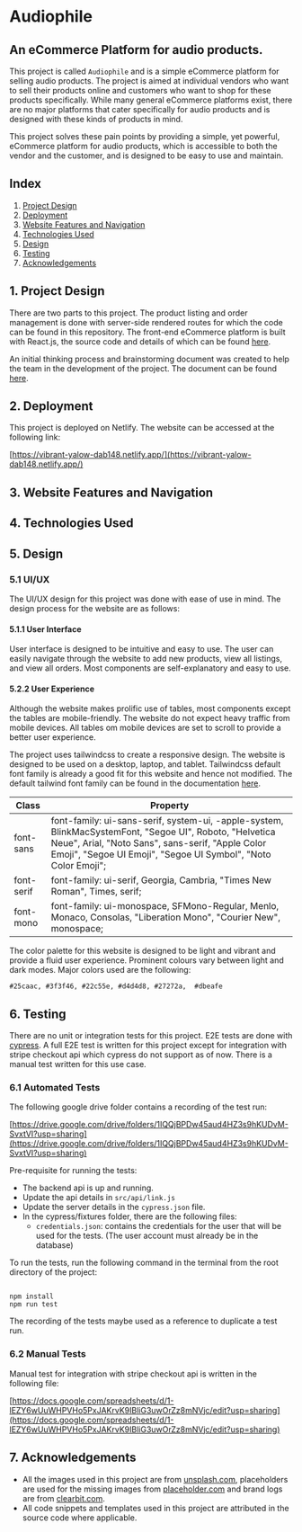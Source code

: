 # Audiophile

## An eCommerce Platform for audio products.

This project is called `Audiophile` and is a simple eCommerce platform for selling audio products. The project is aimed at individual vendors who want to sell their products online and customers who want to shop for these products specifically. While many general eCommerce platforms exist, there are no major platforms that cater specifically for audio products and is designed with these kinds of products in mind.

This project solves these pain points by providing a simple, yet powerful, eCommerce platform for audio products, which is accessible to both the vendor and the customer, and is designed to be easy to use and maintain.

## Index

1. [Project Design](#1-project-design)
2. [Deployment](#2-deployment)
3. [Website Features and Navigation](#3-website-features-and-navigation)
4. [Technologies Used](#4-technologies-used)
5. [Design](#5-design)
6. [Testing](#6-testing)
7. [Acknowledgements](#7-acknowledgements)

## 1. Project Design

There are two parts to this project. The product listing and order management is done with server-side rendered routes for which the code can be found in this repository. The front-end eCommerce platform is built with React.js, the source code and details of which can be found [here](https://github.com/pratheesh1/audiophile-react).

An initial thinking process and brainstorming document was created to help the team in the development of the project. The document can be found [here](https://docs.google.com/presentation/d/1WySc4aT7RTCMPersbQStq_BWSSCVUVimFh-vDrcteoU/edit?usp=sharing).

## 2. Deployment

This project is deployed on Netlify. The website can be accessed at the following link:

[https://vibrant-yalow-dab148.netlify.app/](https://vibrant-yalow-dab148.netlify.app/)

## 3. Website Features and Navigation

## 4. Technologies Used

## 5. Design

### 5.1 UI/UX

The UI/UX design for this project was done with ease of use in mind. The design process for the website are as follows:

#### 5.1.1 User Interface

User interface is designed to be intuitive and easy to use. The user can easily navigate through the website to add new products, view all listings, and view all orders. Most components are self-explanatory and easy to use.

#### 5.2.2 User Experience

Although the website makes prolific use of tables, most components except the tables are mobile-friendly. The website do not expect heavy traffic from mobile devices. All tables om mobile devices are set to scroll to provide a better user experience.

The project uses tailwindcss to create a responsive design. The website is designed to be used on a desktop, laptop, and tablet. Tailwindcss default font family is already a good fit for this website and hence not modified.
The default tailwind font family can be found in the documentation [here](https://tailwindcss.com/docs/font-family).

| Class      | Property                                                                                                                                                                                                                      |
| ---------- | ----------------------------------------------------------------------------------------------------------------------------------------------------------------------------------------------------------------------------- |
| font-sans  | font-family: ui-sans-serif, system-ui, -apple-system, BlinkMacSystemFont, "Segoe UI", Roboto, "Helvetica Neue", Arial, "Noto Sans", sans-serif, "Apple Color Emoji", "Segoe UI Emoji", "Segoe UI Symbol", "Noto Color Emoji"; |
| font-serif | font-family: ui-serif, Georgia, Cambria, "Times New Roman", Times, serif;                                                                                                                                                     |
| font-mono  | font-family: ui-monospace, SFMono-Regular, Menlo, Monaco, Consolas, "Liberation Mono", "Courier New", monospace;                                                                                                              |

The color palette for this website is designed to be light and vibrant and provide a fluid user experience. Prominent colours vary between light and dark modes. Major colors used are the following:

```
#25caac, #3f3f46, #22c55e, #d4d4d8, #27272a,  #dbeafe
```

## 6. Testing

There are no unit or integration tests for this project. E2E tests are done with [cypress](https://www.cypress.io/). A full E2E test is written for this project except for integration with stripe checkout api which cypress do not support as of now. There is a manual test written for this use case.

### 6.1 Automated Tests

The following google drive folder contains a recording of the test run:

[https://drive.google.com/drive/folders/1IQQjBPDw45aud4HZ3s9hKUDvM-SvxtVI?usp=sharing](https://drive.google.com/drive/folders/1IQQjBPDw45aud4HZ3s9hKUDvM-SvxtVI?usp=sharing)

Pre-requisite for running the tests:

- The backend api is up and running.
- Update the api details in `src/api/link.js`
- Update the server details in the `cypress.json` file.
- In the cypress/fixtures folder, there are the following files:
  - `credentials.json`: contains the credentials for the user that will be used for the tests. (The user account must already be in the database)

To run the tests, run the following command in the terminal from the root directory of the project:

```

npm install
npm run test

```

The recording of the tests maybe used as a reference to duplicate a test run.

### 6.2 Manual Tests

Manual test for integration with stripe checkout api is written in the following file:

[https://docs.google.com/spreadsheets/d/1-lEZY6wUuWHPVHo5PxJAKrvK9IBliG3uwOrZz8mNVjc/edit?usp=sharing](https://docs.google.com/spreadsheets/d/1-lEZY6wUuWHPVHo5PxJAKrvK9IBliG3uwOrZz8mNVjc/edit?usp=sharing)

## 7. Acknowledgements

- All the images used in this project are from [unsplash.com](https://unsplash.com/), placeholders are used for the missing images from [placeholder.com](https://placeholder.com/) and brand logs are from [clearbit.com](https://clearbit.com/logo).
- All code snippets and templates used in this project are attributed in the source code where applicable.
